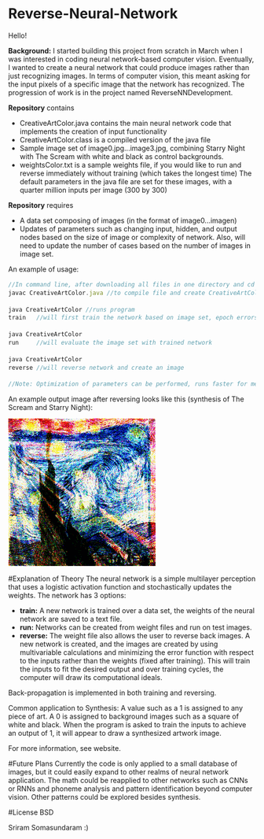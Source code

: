 # Reverse-Neural-Network

Hello!

**Background:** I started building this project from scratch in March when I was interested in coding neural network-based computer vision. Eventually, I wanted to create a neural network that could produce images rather than just recognizing images. In terms of computer vision, this meant asking for the input pixels of a specific image that the network has recognized. The progression of work is in the project named ReverseNNDevelopment.

**Repository** contains
- CreativeArtColor.java contains the main neural network code that implements the creation of input functionality
- CreativeArtColor.class is a compiled version of the java file
- Sample image set of image0.jpg...image3.jpg, combining Starry Night with The Scream with white and black as control backgrounds.
- weightsColor.txt is a sample weights file, if you would like to run and reverse immediately without training (which takes the longest time)
The default parameters in the java file are set for these images, with a quarter million inputs per image (300 by 300)

**Repository** requires
- A data set composing of images (in the format of image0...imagen)
- Updates of parameters such as changing input, hidden, and output nodes based on the size of image or complexity of network. Also, will need to update the number of cases based on the number of images in image set.

An example of usage:
```javascript
//In command line, after downloading all files in one directory and cd into that directory
javac CreativeArtColor.java //to compile file and create CreativeArtColor.class

java CreativeArtColor //runs program
train 	//will first train the network based on image set, epoch errors will be printed out

java CreativeArtColor
run 	//will evaluate the image set with trained network

java CreativeArtColor
reverse //will reverse network and create an image

//Note: Optimization of parameters can be performed, runs faster for me on blueJ rather than terminal, may want to change accepted error to prune clarity of image
```
An example output image after reversing looks like this (synthesis of The Scream and Starry Night):

![id](https://raw.githubusercontent.com/SriramS32/Reverse-Neural-Network/master/ExampleSynthesis.jpg)

#Explanation of Theory
The neural network is a simple multilayer perception that uses a logistic activation function and stochastically updates the weights. The network has 3 options:
- **train:** A new network is trained over a data set, the weights of the neural network are saved to a text file.
- **run:** Networks can be created from weight files and run on test images.
- **reverse:** The weight file also allows the user to reverse back images. A new network is created, and the images are created by using multivariable calculations and minimizing the error function with respect to the inputs rather than the weights (fixed after training). This will train the inputs to fit the desired output and over training cycles, the computer will draw its computational ideals.

Back-propagation is implemented in both training and reversing.

Common application to Synthesis: A value such as a 1 is assigned to any piece of art. A 0 is assigned to background images such as a square of white and black. When the program is asked to train the inputs to achieve an output of 1, it will appear to draw a synthesized artwork image.

For more information, see website.

#Future Plans
Currently the code is only applied to a small database of images, but it could easily expand to other realms of neural network application. The math could be reapplied to other networks such as CNNs or RNNs and phoneme analysis and pattern identification beyond computer vision. Other patterns could be explored besides synthesis.

#License
BSD

Sriram Somasundaram :)
